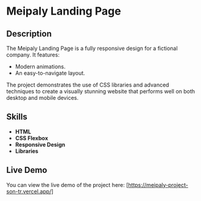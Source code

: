 # Meipaly Landing Page  

## Description  
The Meipaly Landing Page is a fully responsive design for a fictional company. It features:  
- Modern animations.  
- An easy-to-navigate layout.  

The project demonstrates the use of CSS libraries and advanced techniques to create a visually stunning website that performs well on both desktop and mobile devices.  

## Skills  
- **HTML**  
- **CSS Flexbox**  
- **Responsive Design**  
- **Libraries**  

## Live Demo  
You can view the live demo of the project here: [https://meipaly-project-son-tr.vercel.app/]  

